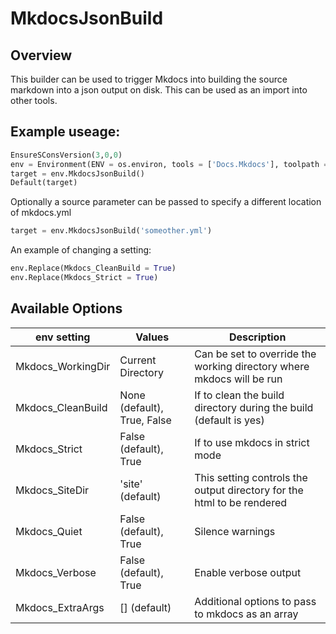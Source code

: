 # MkdocsJsonBuild

## Overview

This builder can be used to trigger Mkdocs into building the source markdown into a json output on disk.
This can be used as an import into other tools.


## Example useage:

```python
EnsureSConsVersion(3,0,0)
env = Environment(ENV = os.environ, tools = ['Docs.Mkdocs'], toolpath = [PyPackageDir('scons_tools_grbd.Tools')])
target = env.MkdocsJsonBuild()
Default(target)
```

Optionally a source parameter can be passed to specify a different location of mkdocs.yml
```python
target = env.MkdocsJsonBuild('someother.yml')
```

An example of changing a setting:

```python
env.Replace(Mkdocs_CleanBuild = True)
env.Replace(Mkdocs_Strict = True)
```


## Available Options

| env setting | Values | Description |
|-------------|--------|-------------|
| Mkdocs_WorkingDir | Current Directory | Can be set to override the working directory where mkdocs will be run |
| Mkdocs_CleanBuild | None (default), True, False | If to clean the build directory during the build (default is yes) |
| Mkdocs_Strict | False (default), True | If to use mkdocs in strict mode |
| Mkdocs_SiteDir | 'site' (default) | This setting controls the output directory for the html to be rendered |
| Mkdocs_Quiet | False (default), True | Silence warnings |
| Mkdocs_Verbose | False (default), True | Enable verbose output |
| Mkdocs_ExtraArgs | [] (default) | Additional options to pass to mkdocs as an array |
